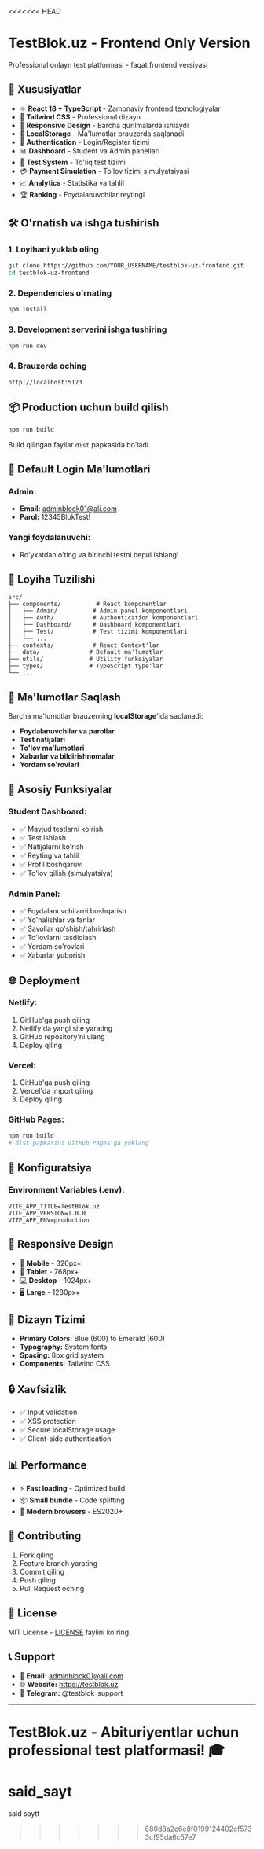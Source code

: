 <<<<<<< HEAD
# TestBlok.uz - Frontend Only Version

Professional onlayn test platformasi - faqat frontend versiyasi

## 🚀 Xususiyatlar

- ⚛️ **React 18 + TypeScript** - Zamonaviy frontend texnologiyalar
- 🎨 **Tailwind CSS** - Professional dizayn
- 📱 **Responsive Design** - Barcha qurilmalarda ishlaydi
- 💾 **LocalStorage** - Ma'lumotlar brauzerda saqlanadi
- 🔐 **Authentication** - Login/Register tizimi
- 📊 **Dashboard** - Student va Admin panellari
- 📝 **Test System** - To'liq test tizimi
- 💳 **Payment Simulation** - To'lov tizimi simulyatsiyasi
- 📈 **Analytics** - Statistika va tahlil
- 🏆 **Ranking** - Foydalanuvchilar reytingi

## 🛠️ O'rnatish va ishga tushirish

### 1. Loyihani yuklab oling
```bash
git clone https://github.com/YOUR_USERNAME/testblok-uz-frontend.git
cd testblok-uz-frontend
```

### 2. Dependencies o'rnating
```bash
npm install
```

### 3. Development serverini ishga tushiring
```bash
npm run dev
```

### 4. Brauzerda oching
```
http://localhost:5173
```

## 📦 Production uchun build qilish

```bash
npm run build
```

Build qilingan fayllar `dist` papkasida bo'ladi.

## 🔑 Default Login Ma'lumotlari

### Admin:
- **Email:** adminblock01@ali.com
- **Parol:** 12345BlokTest!

### Yangi foydalanuvchi:
- Ro'yxatdan o'ting va birinchi testni bepul ishlang!

## 📁 Loyiha Tuzilishi

```
src/
├── components/          # React komponentlar
│   ├── Admin/          # Admin panel komponentlari
│   ├── Auth/           # Authentication komponentlari
│   ├── Dashboard/      # Dashboard komponentlari
│   ├── Test/           # Test tizimi komponentlari
│   └── ...
├── contexts/           # React Context'lar
├── data/              # Default ma'lumotlar
├── utils/             # Utility funksiyalar
├── types/             # TypeScript type'lar
└── ...
```

## 💾 Ma'lumotlar Saqlash

Barcha ma'lumotlar brauzerning **localStorage**'ida saqlanadi:

- **Foydalanuvchilar va parollar**
- **Test natijalari**
- **To'lov ma'lumotlari**
- **Xabarlar va bildirishnomalar**
- **Yordam so'rovlari**

## 🎯 Asosiy Funksiyalar

### Student Dashboard:
- ✅ Mavjud testlarni ko'rish
- ✅ Test ishlash
- ✅ Natijalarni ko'rish
- ✅ Reyting va tahlil
- ✅ Profil boshqaruvi
- ✅ To'lov qilish (simulyatsiya)

### Admin Panel:
- ✅ Foydalanuvchilarni boshqarish
- ✅ Yo'nalishlar va fanlar
- ✅ Savollar qo'shish/tahrirlash
- ✅ To'lovlarni tasdiqlash
- ✅ Yordam so'rovlari
- ✅ Xabarlar yuborish

## 🌐 Deployment

### Netlify:
1. GitHub'ga push qiling
2. Netlify'da yangi site yarating
3. GitHub repository'ni ulang
4. Deploy qiling

### Vercel:
1. GitHub'ga push qiling
2. Vercel'da import qiling
3. Deploy qiling

### GitHub Pages:
```bash
npm run build
# dist papkasini GitHub Pages'ga yuklang
```

## 🔧 Konfiguratsiya

### Environment Variables (.env):
```env
VITE_APP_TITLE=TestBlok.uz
VITE_APP_VERSION=1.0.0
VITE_APP_ENV=production
```

## 📱 Responsive Design

- 📱 **Mobile** - 320px+
- 📱 **Tablet** - 768px+
- 💻 **Desktop** - 1024px+
- 🖥️ **Large** - 1280px+

## 🎨 Dizayn Tizimi

- **Primary Colors:** Blue (600) to Emerald (600)
- **Typography:** System fonts
- **Spacing:** 8px grid system
- **Components:** Tailwind CSS

## 🔒 Xavfsizlik

- ✅ Input validation
- ✅ XSS protection
- ✅ Secure localStorage usage
- ✅ Client-side authentication

## 📊 Performance

- ⚡ **Fast loading** - Optimized build
- 📦 **Small bundle** - Code splitting
- 🚀 **Modern browsers** - ES2020+

## 🤝 Contributing

1. Fork qiling
2. Feature branch yarating
3. Commit qiling
4. Push qiling
5. Pull Request oching

## 📄 License

MIT License - [LICENSE](LICENSE) faylini ko'ring

## 📞 Support

- 📧 **Email:** adminblock01@ali.com
- 🌐 **Website:** https://testblok.uz
- 📱 **Telegram:** @testblok_support

---

**TestBlok.uz** - Abituriyentlar uchun professional test platformasi! 🎓
=======
# said_sayt
said saytt
>>>>>>> 880d8a2c6e8f0199124402cf5733cf95da6c57e7
